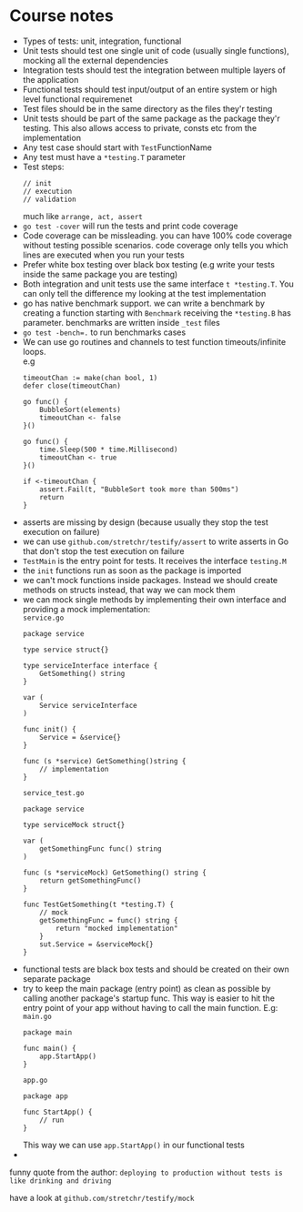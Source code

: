 # Course notes

- Types of tests: unit, integration, functional
- Unit tests should test one single unit of code (usually single functions), mocking all the external dependencies
- Integration tests should test the integration between multiple layers of the application
- Functional tests should test input/output of an entire system or high level functional requiremenet
- Test files should be in the same directory as the files they'r testing
- Unit tests should be part of the same package as the package they'r testing. This also allows access to private, consts etc from the implementation
- Any test case should start with `Test`FunctionName
- Any test must have a `*testing.T` parameter
- Test steps:
    ```golang
    // init
    // execution
    // validation
    ```
    much like `arrange, act, assert`
- `go test -cover` will run the tests and print code coverage
- Code coverage can be missleading. you can have 100% code coverage without testing possible scenarios. code coverage only tells you which lines are executed when you run your tests 
- Prefer white box testing over black box testing (e.g write your tests inside the same package you are testing)
- Both integration and unit tests use the same interface `t *testing.T`. You can only tell the difference my looking at the test implementation
- go has native benchmark support. we can write a benchmark by creating a function starting with `Benchmark` receiving the `*testing.B` has parameter. benchmarks are written inside `_test` files
- `go test -bench=.` to run benchmarks cases
- We can use go routines and channels to test function timeouts/infinite loops.  
    e.g
    ```golang
    timeoutChan := make(chan bool, 1)
	defer close(timeoutChan)

	go func() {
		BubbleSort(elements)
		timeoutChan <- false
	}()

	go func() {
		time.Sleep(500 * time.Millisecond)
		timeoutChan <- true
	}()

	if <-timeoutChan {
		assert.Fail(t, "BubbleSort took more than 500ms")
		return
	}
    ```
- asserts are missing by design (because usually they stop the test execution on failure)
- we can use `github.com/stretchr/testify/assert` to write asserts in Go that don't stop the test execution on failure
- `TestMain` is the entry point for tests. It receives the interface `testing.M`
- the `init` functions run as soon as the package is imported
- we can't mock functions inside packages. Instead we should create methods on structs instead, that way we can mock them
- we can mock single methods by implementing their own interface and providing a mock implementation:  
	`service.go`
	```golang
	package service

	type service struct{}

	type serviceInterface interface {
		GetSomething() string
	}

	var (
		Service serviceInterface
	)

	func init() {
		Service = &service{}
	}

	func (s *service) GetSomething()string {
		// implementation
	}
	```
	`service_test.go`
	```golang
	package service
	
	type serviceMock struct{}

	var (
		getSomethingFunc func() string
	)

	func (s *serviceMock) GetSomething() string {
		return getSomethingFunc()
	}

	func TestGetSomething(t *testing.T) {
		// mock
		getSomethingFunc = func() string {
			return "mocked implementation"
		}
		sut.Service = &serviceMock{}
	}
	```
- functional tests are black box tests and should be created on their own separate package
- try to keep the main package (entry point) as clean as possible by calling another package's startup func. This way is easier to hit the entry point of your app without having to call the main function. E.g:  
	`main.go`
	```golang
	package main

	func main() {
		app.StartApp()
	}
	```
	`app.go`
	```golang
	package app

	func StartApp() {
		// run
	}
	```
	This way we can use `app.StartApp()` in our functional tests
-

funny quote from the author:
`deploying to production without tests is like drinking and driving`

have a look at `github.com/stretchr/testify/mock`